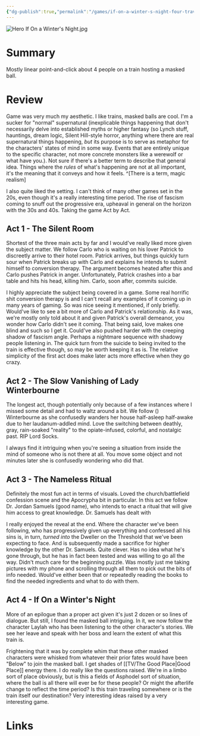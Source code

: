 ```yaml
---
{"dg-publish":true,"permalink":"/games/if-on-a-winter-s-night-four-travelers-2021/","tags":["games","streamed"],"created":"2023-12-15","updated":"2024-10-29"}
---
```



![Hero If On a Winter's Night.jpg](/img/user/Attachments/Hero%20If%20On%20a%20Winter's%20Night.jpg)

# Summary

Mostly linear point-and-click about 4 people on a train hosting a masked ball.

# Review

Game was very much my aesthetic. I like trains, masked balls are cool. I'm a sucker for "normal" supernatural (inexplicable things happening that don't necessarily delve into established myths or higher fantasy (so Lynch stuff, hauntings, dream logic, Silent Hill-style horror, anything where there are real supernatural things happening, *but* its purpose is to serve as metaphor for the characters' states of mind in some way. Events that are entirely unique to the specific character, not more concrete monsters like a werewolf or what have you.). Not sure if there's a better term to describe that general idea. Things where the *rules* of what's happening are not at all important, it's the meaning that it conveys and how it feels. ^[There is a term, magic realism]

I also quite liked the setting. I can't think of many other games set in the 20s, even though it's a really interesting time period. The rise of fascism coming to snuff out the progressive era, upheaval in general on the horizon with the 30s and 40s. Taking the game Act by Act.

## Act 1 - The Silent Room

Shortest of the three main acts by far and I would've really liked more given the subject matter. We follow Carlo who is waiting on his lover Patrick to discreetly arrive to their hotel room. Patrick arrives, but things quickly turn sour when Patrick breaks up with Carlo and explains he intends to submit himself to conversion therapy. The argument becomes heated after this and Carlo pushes Patrick in anger. Unfortunately, Patrick crashes into a bar table and hits his head, killing him. Carlo, soon after, commits suicide.

I highly appreciate the subject being covered in a game. Some real horrific shit conversion therapy is and I can't recall any examples of it coming up in many years of gaming. So was nice seeing it mentioned, if only briefly. Would've like to see a bit more of Carlo and Patrick's relationship. As it was, we're mostly only told about it and given Patrick's overall demeanor, you wonder how Carlo didn't see it coming. That being said, love makes one blind and such so I get it. Could've also pushed harder with the creeping shadow of fascism angle. Perhaps a nightmare sequence with shadowy people listening in. The quick turn from the suicide to being invited to the train is effective though, so may be worth keeping it as is. The relative simplicity of the first act does make later acts more effective when they go crazy.

## Act 2 - The Slow Vanishing of Lady Winterbourne

The longest act, though potentially only because of a few instances where I missed some detail and had to waltz around a bit. We follow () Winterbourne as she confusedly wanders her house half-asleep half-awake due to her laudanum-addled mind. Love the switching between deathly, gray, rain-soaked "reality" to the opiate-infused, colorful, and nostalgic past. RIP Lord Socks.

I always find it intriguing when you're seeing a situation from inside the mind of someone who is not there at all. You move some object and not minutes later she is confusedly wondering who did that.

## Act 3 - The Nameless Ritual

Definitely the most fun act in terms of visuals. Loved the church/battlefield confession scene and the Apocrypha bit in particular. In this act we follow Dr. Jordan Samuels (good name), who intends to enact a ritual that will give him access to great knowledge. Dr. Samuels has dealt with

I really enjoyed the reveal at the end. Where the character we've been following, who has progressively given up everything and confessed all his sins is, in turn, *turned into* the Dweller on the Threshold that we've been expecting to face. And is subsequently made a sacrifice for higher knowledge by the other Dr. Samuels. Quite clever. Has no idea what he's gone through, but he has in fact been tested and was willing to go all the way. Didn't much care for the beginning puzzle. Was mostly just me taking pictures with my phone and scrolling through all them to pick out the bits of info needed. Would've either been that or repeatedly reading the books to find the needed ingredients and what to do with them.

## Act 4 - If On a Winter's Night

More of an epilogue than a proper act given it's just 2 dozen or so lines of dialogue. But still, I found the masked ball intriguing. In it, we now follow the character Laylah who has been listening to the other character's stories. We see her leave and speak with her boss and learn the extent of what this train is.

Frightening that it was by complete whim that these other masked characters were whisked from whatever their prior fates would have been "Below" to join the masked ball. I get shades of [[TV/The Good Place\|Good Place]] energy there. I do really like the questions raised. We're in a limbo sort of place obviously, but is this a fields of Asphodel sort of situation, where the ball is all there will ever be for these people? Or might the afterlife change to reflect the time period? Is this train traveling somewhere or is the train itself our destination? Very interesting ideas raised by a very interesting game.

# Links
